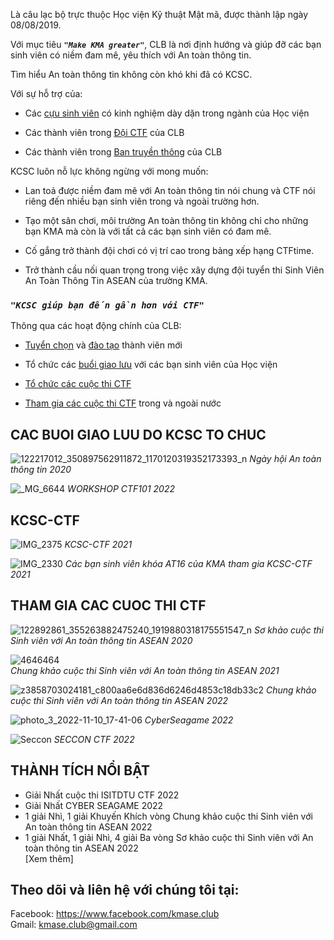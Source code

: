 Là câu lạc bộ trực thuộc Học viện Kỹ thuật Mật mã, được thành lập ngày 08/08/2019.

Với mục tiêu **_`"Make KMA greater"`_**, CLB là nơi định hướng và giúp đỡ các bạn sinh viên có niềm đam mê, yêu thích với An toàn thông tin.

Tìm hiểu An toàn thông tin không còn khó khi đã có KCSC.

Với sự hỗ trợ của:

- Các [cựu sinh viên](https://kcsc-team.github.io/page/team_members/team_members.html) có kinh nghiệm dày dặn trong ngành của Học viện

- Các thành viên trong [Đội CTF](https://kcsc-team.github.io/page/team_members/team_members.html) của CLB

- Các thành viên trong [Ban truyền thông](https://kcsc-team.github.io/page/team_members/team_members.html) của CLB

KCSC luôn nỗ lực không ngừng với mong muốn:

- Lan toả được niềm đam mê với An toàn thông tin nói chung và CTF nói riêng đến nhiều bạn sinh viên trong và ngoài trường hơn.

- Tạo một sân chơi, môi trường An toàn thông tin không chỉ cho những bạn KMA mà còn là với tất cả các bạn sinh viên có đam mê.

- Cố gắng trở thành đội chơi có vị trí cao trong bảng xếp hạng CTFtime.

- Trở thành cầu nối quan trọng trong việc xây dựng đội tuyển thi Sinh Viên An Toàn Thông Tin ASEAN của trường KMA.

### **_`"KCSC giúp bạn đến gần hơn với CTF"`_**

Thông qua các hoạt động chính của CLB:

- [Tuyển chọn](#cach-thuc-tuyen-chon) và [đào tạo](#mô-hình-đào-tạo-thành-viên) thành viên mới

- Tổ chức các [buổi giao lưu](#cac-buoi-giao-luu-do-kcsc-to-chuc) với các bạn sinh viên của Học viện

- [Tổ chức các cuộc thi CTF](#kcsc-ctf)

- [Tham gia các cuộc thi CTF](#tham-gia-cac-cuoc-thi-ctf) trong và ngoài nước

## CAC BUOI GIAO LUU DO KCSC TO CHUC

![122217012_350897562911872_1170120319352173393_n](https://user-images.githubusercontent.com/74854445/125600469-06baa3fe-f470-4621-847d-b2381d43e097.jpg)
_Ngày hội An toàn thông tin 2020_

![_MG_6644](https://user-images.githubusercontent.com/74854445/232328728-aaa85dea-c1ef-4973-a7b4-90451dda94dc.JPG)
_WORKSHOP CTF101 2022_

## KCSC-CTF

![IMG_2375](https://user-images.githubusercontent.com/74854445/125601188-aa300c42-1df3-45bd-bdb5-f0b5f924a283.jpg)
_KCSC-CTF 2021_

![IMG_2330](https://user-images.githubusercontent.com/74854445/126890315-0769e71f-c6a6-40e7-8400-2634c95631d6.jpg)
_Các bạn sinh viên khóa AT16 của KMA tham gia KCSC-CTF 2021_

## THAM GIA CAC CUOC THI CTF

![122892861_355263882475240_1919880318175551547_n](https://user-images.githubusercontent.com/74854445/125599861-4cc57197-a648-4d88-9953-c2ca4853d222.jpg)
_Sơ khảo cuộc thi Sinh viên với An toàn thông tin ASEAN 2020_

![4646464](https://user-images.githubusercontent.com/74854445/146711393-61ccbcd9-e923-4a41-83eb-c205cb0ae21f.png)  
_Chung khảo cuộc thi Sinh viên với An toàn thông tin ASEAN 2021_

![z3858703024181_c800aa6e6d836d6246d4853c18db33c2](https://user-images.githubusercontent.com/74854445/221739021-0496f2b9-c1e0-4aea-a0ba-5c38499a84a1.jpg)
_Chung khảo cuộc thi Sinh viên với An toàn thông tin ASEAN 2022_

![photo_3_2022-11-10_17-41-06](https://user-images.githubusercontent.com/74854445/232327877-cb98778c-6164-46f0-b94f-bf9f3315d6a1.jpg)
_CyberSeagame 2022_

![Seccon](https://user-images.githubusercontent.com/74854445/232327988-70f4a9e1-4111-4d61-b0e7-d4699cbc2e71.jpg)
_SECCON CTF 2022_

## THÀNH TÍCH NỔI BẬT

- Giải Nhất cuộc thi ISITDTU CTF 2022
- Giải Nhất CYBER SEAGAME 2022
- 1 giải Nhì, 1 giải Khuyến Khích vòng Chung khảo cuộc thi Sinh viên với An toàn thông tin ASEAN 2022
- 1 giải Nhất, 1 giải Nhì, 4 giải Ba vòng Sơ khảo cuộc thi Sinh viên với An toàn thông tin ASEAN 2022  
  [Xem thêm]

## Theo dõi và liên hệ với chúng tôi tại:

Facebook: https://www.facebook.com/kmase.club  
Gmail: kmase.club@gmail.com
